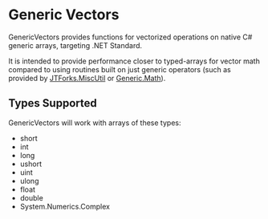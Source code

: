 Generic Vectors
===================

GenericVectors provides functions for vectorized operations on native C# generic arrays, targeting .NET Standard.

It is intended
to provide performance closer to typed-arrays for vector math compared to using routines built on just generic operators (such as provided by
[JTForks.MiscUtil](https://github.com/jaredthirsk/JTForks.MiscUtil) or [Generic.Math](https://github.com/HelloKitty/Generic.Math)).

Types Supported
---------------
GenericVectors will work with arrays of these types:
* short
* int
* long
* ushort
* uint
* ulong
* float
* double
* System.Numerics.Complex
